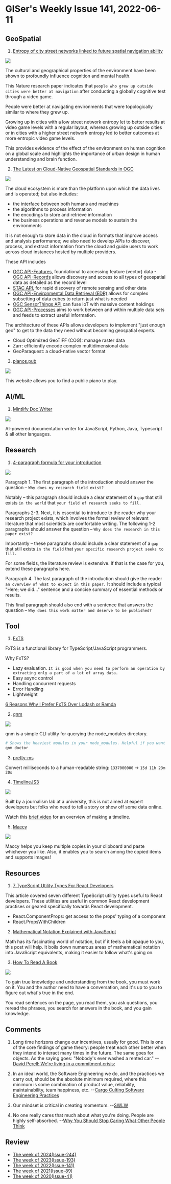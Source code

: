 # GISer's Weekly Issue 141, 2022-06-11

## GeoSpatial

1. [Entropy of city street networks linked to future spatial navigation ability](https://www.nature.com/articles/s41586-022-04486-7)

![](https://media.springernature.com/lw685/springer-static/image/art%3A10.1038%2Fs41586-022-04486-7/MediaObjects/41586_2022_4486_Fig3_HTML.png)

The cultural and geographical properties of the environment have been shown to profoundly influence cognition and mental health.

This Nature research paper indicates that `people who grew up outside cities were better at navigation` after conducting a globally cognitive test through a video game.

People were better at navigating environments that were topologically similar to where they grew up.

Growing up in cities with a low street network entropy let to better results at video game levels with a regular layout, whereas growing up outside cities or in cities with a higher street network entropy led to better outcomes at more entropic video game levels.

This provides evidence of the effect of the environment on human cognition on a global scale and highlights the importance of urban design in human understanding and brain function.

2. [The Latest on Cloud-Native Geospatial Standards in OGC](https://www.ogc.org/blog/4712)

![](https://www.ogc.org/pub/www/files/u134/Cloud%20workshop%20logo%20lockup%20copy.png)

The cloud ecosystem is more than the platform upon which the data lives and is operated; but also includes:

- the interface between both humans and machines
- the algorithms to process information
- the encodings to store and retrieve information
- the business operations and revenue models to sustain the environments

It is not enough to store data in the cloud in formats that improve access and analysis performance; we also need to develop APIs to discover, process, and extract information from the cloud and guide users to work across cloud instances hosted by multiple providers.

These API includes

- [OGC API-Features](https://ogcapi.ogc.org/features/), foundational to accessing feature (vector) data -[OGC API-Records](https://ogcapi.ogc.org/records/) allows discovery and access to all types of geospatial data as detailed as the record level
- [STAC API](https://stacspec.org/), for rapid discovery of remote sensing and other data
- [OGC API-Environmental Data Retrieval (EDR)](https://ogcapi.ogc.org/edr/) allows for complex subsetting of data cubes to return just what is needed
- [OGC SensorThings API](https://www.ogc.org/standards/sensorthings) can fuse IoT with massive content holdings
- [OGC API-Processes](https://ogcapi.ogc.org/processes/) aims to work between and within multiple data sets and feeds to extract useful information.

The architecture of these APIs allows developers to implement "just enough geo" to get to the data they need without becoming geospatial experts.

- Cloud Optimized GeoTIFF (COG): manage raster data
- Zarr: efficiently encode complex multidimensional data
- GeoParaquest: a cloud-native vector format

3. [pianos.pub](https://pianos.pub/world)

![](https://cdn.beekka.com/blogimg/asset/220204/bg2022040404.webp)

This website allows you to find a public piano to play.

## AI/ML

1. [Mintlify Doc Writer](https://marketplace.visualstudio.com/items?itemname=mintlify.document)

![](https://github.com/mintlify/vscode-docs/raw/HEAD/vscode/assets/demo-docs.gif)

AI-powered documentation writer for JavaScript, Python, Java, Typescript & all other languages.

## Research

1. [4-paragraph formula for your introduction](https://butlerscicomm.com/writing-your-scientific-manuscript/#introduction)

![](https://butlerscicomm.com/wp-content/uploads/2021/06/Infographic_Introduction_BG.png)

Paragraph 1. The first paragraph of the introduction should answer the question – `Why does my research field exist?`

Notably – this paragraph should include a clear statement of a `gap` that still exists `in the world` that `your field of research seeks to fill.`

Paragraphs 2-3. Next, it is essential to introduce to the reader why your research project exists, which involves the formal review of relevant literature that most scientists are comfortable writing. The following 1-2 paragraphs should answer the question – `Why does the research in this paper exist?`

Importantly – these paragraphs should include a clear statement of a `gap` that still exists `in the field` that `your specific research project seeks to fill.`

For some fields, the literature review is extensive. If that is the case for you, extend these paragraphs here.

Paragraph 4. The last paragraph of the introduction should give the reader `an overview of what to expect in this paper.` It should include a typical "Here; we did…" sentence and a concise summary of essential methods or results.

This final paragraph should also end with a sentence that answers the question – `Why does this work matter and deserve to be published?`

## Tool

1. [FxTS](https://github.com/marpple/fxts)

FxTS is a functional library for TypeScript/JavaScript programmers.

Why FxTS?

- Lazy evaluation. `It is good when you need to perform an operation by extracting only a part of a lot of array data.`
- Easy async control
- Handling concurrent requests
- Error Handling
- Lightweight

[6 Reasons Why I Prefer FxTS Over Lodash or Ramda](https://betterprogramming.pub/javascript-functional-programming-with-fxts-a0e615f1c276)

2. [qnm](https://github.com/ranyitz/qnm)

![](https://user-images.githubusercontent.com/11733036/138602697-29b9f00b-b35b-4db6-9005-e2bba7bd9398.png)

qnm is a simple CLI utility for querying the node_modules directory.

```zsh
# Shows the heaviest modules in your node_modules. Helpful if you want to understand what's taking the most space on your node_modules directory.
qnm doctor
```

3. [pretty-ms](https://github.com/sindresorhus/pretty-ms)

Convert milliseconds to a human-readable string: `1337000000` → `15d 11h 23m 20s`

4. [TimelineJS3](https://github.com/NUKnightLab/TimelineJS3)

![](https://cdn.knightlab.com/libs/orangeline/latest/assets/screenshot-timeline.png)

Built by a journalism lab at a university, this is not aimed at expert developers but folks who need to tell a story or show off some data online.

Watch this [brief video](https://vimeo.com/143407878) for an overview of making a timeline.

5. [Maccy](https://github.com/p0deje/Maccy)

![](https://miro.medium.com/max/1286/0*H1nlpOSof8ncsx6L.jpg)

Maccy helps you keep multiple copies in your clipboard and paste whichever you like. Also, it enables you to search among the copied items and supports images!

## Resources

1. [7 TypeScript Utility Types For React Developers](https://www.chakshunyu.com/blog/7-typescript-utility-types-for-react-developers/)

This article covered seven different TypeScript utility types useful to React developers. These utilities are useful in common React development practises or geared specifically towards React development.

- React.ComponentProps: get access to the props' typing of a component
- React.PropsWithChildren

2. [Mathematical Notation Explained with JavaScript](https://runjs.app/blog/mathematical-notation-for-javascript-developers-explained)

Math has its fascinating world of notation, but if it feels a bit opaque to you, this post will help. It boils down numerous areas of mathematical notation into JavaScript equivalents, making it easier to follow what's going on.

3. [How To Read A Book](https://dkb.io/post/how-to-read-a-book)

![](https://cdn.beekka.com/blogimg/asset/202202/bg2022021602.webp)

To gain true knowledge and understanding from the book, you must work on it. You and the author need to have a conversation, and it's up to you to figure out what's true in the end.

You read sentences on the page, you read them, you ask questions, you reread the phrases, you search for answers in the book, and you gain knowledge.

## Comments

1. Long time horizons change our incentives, usually for good. This is one of the core findings of game theory: people treat each other better when they intend to interact many times in the future. The same goes for objects. As the saying goes: "Nobody's ever washed a rented car."
   --[David Perell: We're living in a commitment crisis:](https://twitter.com/david_perell/status/1534200615814955008)

2. In an ideal world, the Software Engineering we do, and the practices we carry out, should be the absolute minimum required, where this minimum is some combination of product value, reliability, maintainability, team happiness, etc.
   --[Cargo Culting Software Engineering Practices](https://isthisit.nz/posts/2022/cargo-culting-software-engineering-practices/)

3. Our mindset is critical in creating momentum.
   --[SWLW](https://softwareleadweekly.com/issues/498)

4. No one really cares that much about what you're doing. People are highly self-absorbed.
   --[Why You Should Stop Caring What Other People Think](https://waitbutwhy.com/2014/06/taming-mammoth-let-peoples-opinions-run-life.html)

## Review

- [The week of 2024(Issue-244)](../2024/issue-244.md)
- [The week of 2023(Issue-193)](../2023/issue-193.md)
- [The week of 2022(Issue-141)](../2022/issue-141.md)
- [The week of 2021(Issue-89)](../2021/issue-89.md)
- [The week of 2020(Issue-41)](../2020/issue-41.md)
